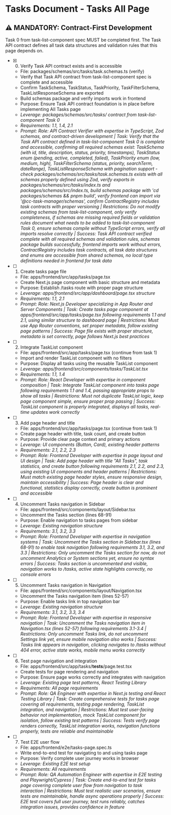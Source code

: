 # Tasks Document - Tasks All Page

## ⚠️ MANDATORY: Contract-First Development
Task 0 from task-list-component spec MUST be completed first. The Task API contract defines all task data structures and validation rules that this page depends on.

- [x] 0. Verify Task API contract exists and is accessible
  - File: packages/schemas/src/tasks/task.schemas.ts (verify)
  - Verify that Task API contract from task-list-component spec is complete and accessible
  - Confirm TaskSchema, TaskStatus, TaskPriority, TaskFilterSchema, TaskListResponseSchema are exported
  - Build schemas package and verify imports work in frontend
  - Purpose: Ensure Task API contract foundation is in place before implementing All Tasks page
  - _Leverage: packages/schemas/src/tasks/ contract from task-list-component Task 0_
  - _Requirements: 1.1, 1.4, 2.1_
  - _Prompt: Role: API Contract Verifier with expertise in TypeScript, Zod schemas, and contract-driven development | Task: Verify that the Task API contract defined in task-list-component Task 0 is complete and accessible, confirming all required schemas exist: TaskSchema (with id, title, description, status, priority, timestamps), TaskStatus enum (pending, active, completed, failed), TaskPriority enum (low, medium, high), TaskFilterSchema (status, priority, searchTerm, dateRange), TaskListResponseSchema with pagination support - check packages/schemas/src/tasks/task.schemas.ts exists with all schemas properly defined using Zod, verify exports in packages/schemas/src/tasks/index.ts and packages/schemas/src/index.ts, build schemas package with 'cd packages/schemas && pnpm build', verify frontend can import via '@cc-task-manager/schemas', confirm ContractRegistry includes task contracts with proper versioning | Restrictions: Do not modify existing schemas from task-list-component, only verify completeness, if schemas are missing required fields or validation rules document what needs to be added to task-list-component Task 0, ensure schemas compile without TypeScript errors, verify all imports resolve correctly | Success: Task API contract verified complete with all required schemas and validation rules, schemas package builds successfully, frontend imports work without errors, ContractRegistry includes task contracts, all task data structures and enums are accessible from shared schemas, no local type definitions needed in frontend for task data_

- [ ] 1. Create tasks page file
  - File: apps/frontend/src/app/tasks/page.tsx
  - Create Next.js page component with basic structure and metadata
  - Purpose: Establish /tasks route with proper page structure
  - _Leverage: apps/frontend/src/app/dashboard/page.tsx structure_
  - _Requirements: 1.1, 2.1_
  - _Prompt: Role: Next.js Developer specializing in App Router and Server Components | Task: Create tasks page component at apps/frontend/src/app/tasks/page.tsx following requirements 1.1 and 2.1, using similar structure to dashboard page | Restrictions: Must use App Router conventions, set proper metadata, follow existing page patterns | Success: Page file exists with proper structure, metadata is set correctly, page follows Next.js best practices_

- [ ] 2. Integrate TaskList component
  - File: apps/frontend/src/app/tasks/page.tsx (continue from task 1)
  - Import and render TaskList component with no filters
  - Purpose: Display all tasks using the reusable TaskList component
  - _Leverage: apps/frontend/src/components/tasks/TaskList.tsx_
  - _Requirements: 1.1, 1.4_
  - _Prompt: Role: React Developer with expertise in component composition | Task: Integrate TaskList component into tasks page following requirements 1.1 and 1.4, passing appropriate props to show all tasks | Restrictions: Must not duplicate TaskList logic, keep page component simple, ensure proper prop passing | Success: TaskList component is properly integrated, displays all tasks, real-time updates work correctly_

- [ ] 3. Add page header and title
  - File: apps/frontend/src/app/tasks/page.tsx (continue from task 1)
  - Create page header with title, task count, and create button
  - Purpose: Provide clear page context and primary actions
  - _Leverage: UI components (Button, Card), existing header patterns_
  - _Requirements: 2.1, 2.2, 2.3_
  - _Prompt: Role: Frontend Developer with expertise in page layout and UI design | Task: Add page header with title "All Tasks", task statistics, and create button following requirements 2.1, 2.2, and 2.3, using existing UI components and header patterns | Restrictions: Must match existing page header styles, ensure responsive design, maintain accessibility | Success: Page header is clear and functional, statistics display correctly, create button is prominent and accessible_

- [ ] 4. Uncomment Tasks navigation in Sidebar
  - File: apps/frontend/src/components/layout/Sidebar.tsx
  - Uncomment the Tasks section (lines 68-91)
  - Purpose: Enable navigation to tasks pages from sidebar
  - _Leverage: Existing navigation structure_
  - _Requirements: 3.1, 3.2, 3.3_
  - _Prompt: Role: Frontend Developer with expertise in navigation systems | Task: Uncomment the Tasks section in Sidebar.tsx (lines 68-91) to enable task navigation following requirements 3.1, 3.2, and 3.3 | Restrictions: Only uncomment the Tasks section for now, do not uncomment Analytics or System sections yet, ensure no syntax errors | Success: Tasks section is uncommented and visible, navigation works to /tasks, active state highlights correctly, no console errors_

- [ ] 5. Uncomment Tasks navigation in Navigation
  - File: apps/frontend/src/components/layout/Navigation.tsx
  - Uncomment the Tasks navigation item (lines 52-57)
  - Purpose: Enable tasks link in top navigation bar
  - _Leverage: Existing navigation structure_
  - _Requirements: 3.1, 3.2, 3.3, 3.4_
  - _Prompt: Role: Frontend Developer with expertise in responsive navigation | Task: Uncomment the Tasks navigation item in Navigation.tsx (lines 52-57) following requirements 3.1-3.4 | Restrictions: Only uncomment Tasks link, do not uncomment Settings link yet, ensure mobile navigation also works | Success: Tasks link appears in navigation, clicking navigates to /tasks without 404 error, active state works, mobile menu works correctly_

- [ ] 6. Test page navigation and integration
  - File: apps/frontend/src/app/tasks/__tests__/page.test.tsx
  - Create tests for page rendering and navigation
  - Purpose: Ensure page works correctly and integrates with navigation
  - _Leverage: Existing page test patterns, React Testing Library_
  - _Requirements: All page requirements_
  - _Prompt: Role: QA Engineer with expertise in Next.js testing and React Testing Library | Task: Create comprehensive tests for tasks page covering all requirements, testing page rendering, TaskList integration, and navigation | Restrictions: Must test user-facing behavior not implementation, mock TaskList component for isolation, follow existing test patterns | Success: Tests verify page renders correctly, TaskList integration works, navigation functions properly, tests are reliable and maintainable_

- [ ] 7. Test E2E user flow
  - File: apps/frontend/e2e/tasks-page.spec.ts
  - Write end-to-end test for navigating to and using tasks page
  - Purpose: Verify complete user journey works in browser
  - _Leverage: Existing E2E test setup_
  - _Requirements: All requirements_
  - _Prompt: Role: QA Automation Engineer with expertise in E2E testing and Playwright/Cypress | Task: Create end-to-end test for tasks page covering complete user flow from navigation to task interaction | Restrictions: Must test realistic user scenarios, ensure tests are maintainable, handle async operations properly | Success: E2E test covers full user journey, test runs reliably, catches integration issues, provides confidence in feature_
